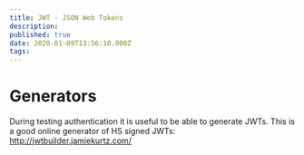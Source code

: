 ```yaml
---
title: JWT - JSON Web Tokens
description: 
published: true
date: 2020-01-09T13:56:10.000Z
tags: 
---
```


# Generators
During testing authentication it is useful to be able to generate JWTs. This is a good online generator of HS signed JWTs: http://jwtbuilder.jamiekurtz.com/